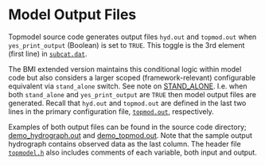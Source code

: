 # Model Output Files
Topmodel source code generates output files `hyd.out` and `topmod.out` when `yes_print_output` (Boolean) is set to `TRUE`.
This toggle is the 3rd element (first line) in [`subcat.dat`](../data/subcat.data).

The BMI extended version maintains this conditional logic within model code but also considers a larger scoped (framework-relevant) configurable equivalent via `stand_alone` switch.
See note on [STAND_ALONE](./STAND_ALONE.md).
I.e. when both `stand_alone` and `yes_print_output` are `TRUE` then model output files are generated.
Recall that `hyd.out` and `topmod.out` are defined in the last two lines in the primary configuration file, [`topmod.out`](../data/topmod.run), respectively.   

Examples of both output files can be found in the source code directory; [demo_hydrograph.out](../refs/original_code_c/demo_hydrograph.out) and [demo_topmod.out](../refs/original_code_c/demo_topmod.out).
Note that the sample output hydrograph contains observed data as the last column.
The header file [`topmodel.h`](../include/topmodel.h) also includes comments of each variable, both input and output.